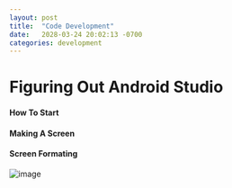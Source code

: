 ```yaml
---
layout: post
title:  "Code Development"
date:   2028-03-24 20:02:13 -0700
categories: development
---
```


# Figuring Out Android Studio

#### How To Start

#### Making A Screen

#### Screen Formating

![image]()
